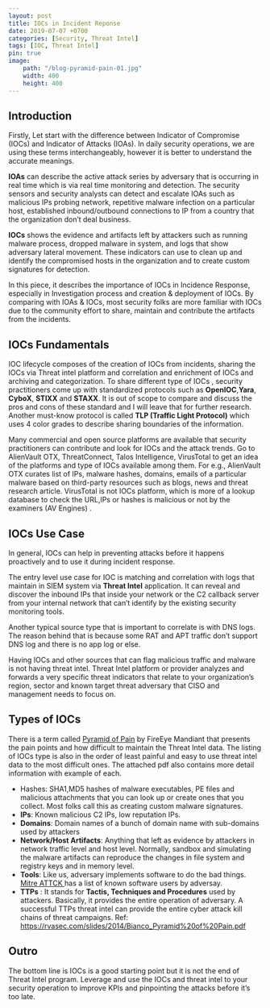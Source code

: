 ```yaml
---
layout: post
title: IOCs in Incident Reponse
date: 2019-07-07 +0700
categories: [Security, Threat Intel]
tags: [IOC, Threat Intel]
pin: true
image: 
    path: "/blog-pyramid-pain-01.jpg"
    width: 400
    height: 400
--- 
```


## Introduction

Firstly, Let start with the difference between Indicator of Compromise (IOCs)  and Indicator of Attacks (IOAs). In daily security operations, we are using these terms interchangeably, however it is better to understand the accurate meanings.

**IOAs** can describe the active attack series by adversary that is occurring in real time which is via real time monitoring and detection.
The security sensors and security analysts can detect and escalate IOAs such as malicious IPs probing network, repetitive malware infection on a particular host, established inbound/outbound connections to IP from a country that the organization don’t deal business. 

**IOCs** shows the evidence and artifacts left by attackers such as running malware process, dropped malware in system, and logs that show adversary lateral movement. These indicators can use to clean up and identify the compromised hosts in the organization and to create custom signatures for detection.

In this piece,  it describes the importance of IOCs in Incidence Response, especially in Investigation process and creation & deployment of IOCs.  By comparing with IOAs & IOCs, most security folks are more familiar with IOCs due to the community effort to share, maintain and contribute the artifacts from the incidents.

## IOCs Fundamentals

IOC lifecycle composes of the creation of IOCs from incidents, sharing the IOCs via Threat intel platform and correlation and enrichment of  IOCs and archiving and categorization. To share different type of IOCs , security practitioners come up with standardized protocols such as **OpenIOC**,**Yara**, **CyboX**, **STIXX** and **STAXX**.  It is out of scope to compare and discuss the pros and cons of these standard and I will leave that for further research. Another must-know protocol is called **TLP (Traffic Light Protocol)** which uses 4 color grades to describe sharing boundaries of the information. 

Many commercial and open source platforms are available that security practitioners can contribute and look for IOCs and the attack trends. 
Go to AlienVault OTX, ThreatConnect, Talos Intelligence, VirusTotal to get an idea of the platforms and type of IOCs available among them.  For e.g., AlienVault OTX curates list of IPs, malware hashes, domains, emails of a particular malware based on third-party resources such as blogs, news and threat research article. VirusTotal is not IOCs platform, which is more of a lookup database to check the URL,IPs or hashes is malicious or not by the examiners (AV Engines) .

## IOCs Use Case

In general, IOCs can help in preventing attacks before it happens proactively  and to use it during incident response.

The entry level use case for IOC is matching and correlation with logs that maintain in SIEM system via **Threat Intel** application.  It can reveal and discover the inbound IPs that inside your network or the C2 callback server  from your internal network that can’t identify by the existing security monitoring tools. 

Another typical source type that is important to correlate is with DNS logs. The reason behind that is because some RAT and APT traffic don’t support DNS log and there is no app log or else.

Having IOCs and other sources that can flag malicious traffic and malware is not having  threat intel. Threat Intel platform or provider analyzes and forwards a very specific threat indicators that relate to your organization’s region, sector and known target threat adversary that CISO and management needs to focus on.

## Types of IOCs

 There is a term called [Pyramid of Pain](https://rvasec.com/slides/2014/Bianco_Pyramid%20of%20Pain.pdf) by FireEye Mandiant that presents the pain points and how difficult to maintain the Threat Intel data.
The listing of IOCs type is also in the order of least painful and easy to use threat intel data to the most difficult ones. The attached pdf also contains more detail information with example of each.

* Hashes: SHA1,MD5 hashes of malware executables, PE files and malicious attachments that you can look up or create ones that you collect. Most folks call this as creating custom malware signatures. 
* **IPs**:  Known malicious C2 IPs, low reputation IPs.
* **Domains**: Domain names of a bunch of domain name with sub-domains used by attackers
* **Network/Host Artifacts**: Anything that left as evidence by attackers in network traffic level and host level. Normally, sandbox and simulating the malware artifacts  can reproduce the changes in file system and registry keys and in memory level.
* **Tools**: Like us, adversary implements software to do the bad things. [Mitre ATTCK ](https://attack.mitre.org/software/) has a list of known software users by adversay.
* **TTPs** : It stands for **Tactis, Techniques and Procedures** used by attackers. Basically, it provides the entire operation of adversary. A successful TTPs threat intel can provide the entire cyber attack kill chains of threat campaigns. 
Ref: https://rvasec.com/slides/2014/Bianco_Pyramid%20of%20Pain.pdf 


## Outro

The bottom line is IOCs is a good starting point but it is not the end of Threat Intel program.  Leverage and use the IOCs and threat intel to your security operation to improve KPIs and pinpointing the attacks before it’s too late.